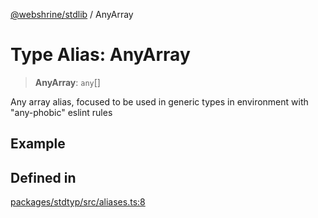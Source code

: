 [@webshrine/stdlib](../globals.md) / AnyArray

# Type Alias: AnyArray

> **AnyArray**: `any`[]

Any array alias,
focused to be used in generic types in environment with "any-phobic" eslint rules

## Example

## Defined in

[packages/stdtyp/src/aliases.ts:8](https://github.com/webshrine/webshrine/blob/0e16c5948921e0c95cce645760c4a8b0855b196b/packages/stdtyp/src/aliases.ts#L8)

